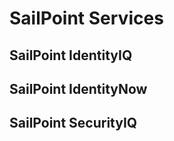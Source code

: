 
# SailPoint Services


## SailPoint IdentityIQ



## SailPoint IdentityNow



## SailPoint SecurityIQ